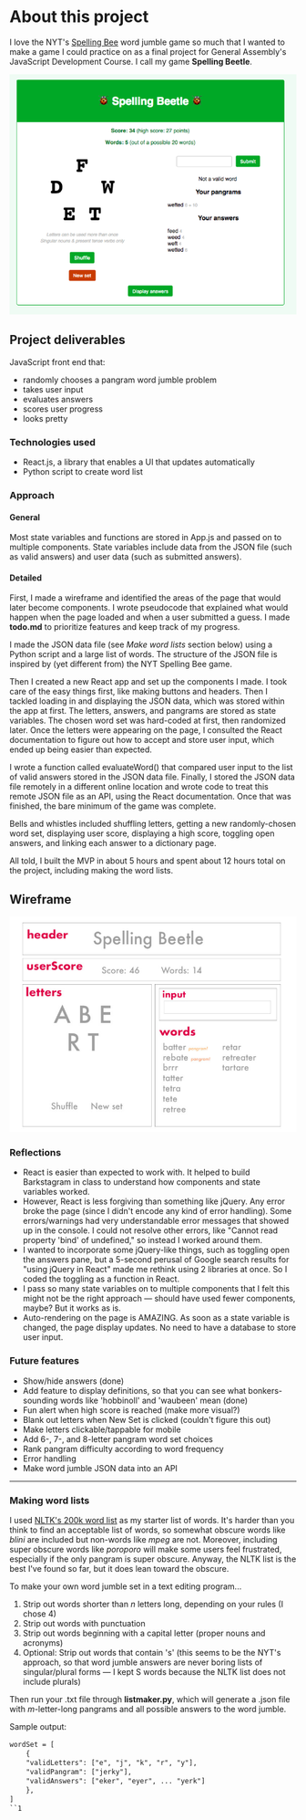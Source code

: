 # About this project 

I love the NYT's [Spelling Bee](https://www.nytimes.com/puzzles/spelling-bee) word jumble game so much that I wanted to make a game I could practice on as a final project for General Assembly's JavaScript Development Course. I call my game **Spelling Beetle**. 

![Screenshot](screenshot_spellingbeetle.png)

## Project deliverables
JavaScript front end that:
- randomly chooses a pangram word jumble problem
- takes user input
- evaluates answers
- scores user progress
- looks pretty

### Technologies used
- React.js, a library that enables a UI that updates automatically 
- Python script to create word list

### Approach
#### General
Most state variables and functions are stored in App.js and passed on to multiple components. State variables include data from the JSON file (such as valid answers) and user data (such as submitted answers). 

#### Detailed 
First, I made a wireframe and identified the areas of the page that would later become components. I wrote pseudocode that explained what would happen when the page loaded and when a user submitted a guess. I made **todo.md** to prioritize features and keep track of my progress.

I made the JSON data file (see *Make word lists* section below) using a Python script and a large list of words. The structure of the JSON file is inspired by (yet different from) the NYT Spelling Bee game. 

Then I created a new React app and set up the components I made. I took care of the easy things first, like making buttons and headers. Then I tackled loading in and displaying the JSON data, which was stored within the app at first. The letters, answers, and pangrams are stored as state variables. The chosen word set was hard-coded at first, then randomized later. Once the letters were appearing on the page, I consulted the React documentation to figure out how to accept and store user input, which ended up being easier than expected. 

I wrote a function called evaluateWord() that compared user input to the list of valid answers stored in the JSON data file. Finally, I stored the JSON data file remotely in a different online location and wrote code to treat this remote JSON file as an API, using the React documentation. Once that was finished, the bare minimum of the game was complete. 

Bells and whistles included shuffling letters, getting a new randomly-chosen word set, displaying user score, displaying a high score, toggling open answers, and linking each answer to a dictionary page.

All told, I built the MVP in about 5 hours and spent about 12 hours total on the project, including making the word lists. 

## Wireframe

![Wireframe](wireframe.jpg)

### Reflections 
- React is easier than expected to work with. It helped to build Barkstagram in class to understand how components and state variables worked. 
- However, React is less forgiving than something like jQuery. Any error broke the page (since I didn't encode any kind of error handling). Some errors/warnings had very understandable error messages that showed up in the console. I could not resolve other errors, like "Cannot read property 'bind' of undefined," so instead I worked around them. 
- I wanted to incorporate some jQuery-like things, such as toggling open the answers pane, but a 5-second perusal of Google search results for "using jQuery in React" made me rethink using 2 libraries at once. So I coded the toggling as a function in React. 
- I pass so many state variables on to multiple components that I felt this might not be the right approach — should have used fewer components, maybe? But it works as is. 
- Auto-rendering on the page is AMAZING. As soon as a state variable is changed, the page display updates. No need to have a database to store user input. 
	
### Future features
- Show/hide answers (done)
- Add feature to display definitions, so that you can see what bonkers-sounding words like 'hobbinoll' and 'waubeen' mean  (done)
- Fun alert when high score is reached (make more visual?)
- Blank out letters when New Set is clicked (couldn't figure this out) 
- Make letters clickable/tappable for mobile
- Add 6-, 7-, and 8-letter pangram word set choices
- Rank pangram difficulty according to word frequency
- Error handling
- Make word jumble JSON data into an API

---

### Making word lists
I used [NLTK's 200k word list](http://www.nltk.org/) as my starter list of words. It's harder than you think to find an acceptable list of words, so somewhat obscure words like *blini* are included but non-words like *mpeg* are not. Moreover, including super obscure words like *poroporo* will make some users feel frustrated, especially if the only pangram is super obscure. Anyway, the NLTK list is the best I've found so far, but it does lean toward the obscure. 

To make your own word jumble set in a text editing program... 
1. Strip out words shorter than *n* letters long, depending on your rules (I chose 4) 
1. Strip out words with punctuation 
1. Strip out words beginning with a capital letter (proper nouns and acronyms)
1. Optional: Strip out words that contain 's' (this seems to be the NYT's approach, so that word jumble answers are never boring lists of singular/plural forms — I kept S words because the NLTK list does not include plurals)

Then run your .txt file through **listmaker.py**, which will generate a .json file with *m*-letter-long pangrams and all possible answers to the word jumble. 

Sample output: 
```
wordSet = [
	{
	"validLetters": ["e", "j", "k", "r", "y"], 
	"validPangram": ["jerky"], 
	"validAnswers": ["eker", "eyer", ... "yerk"]
	},
]
``1
